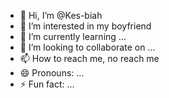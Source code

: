 - 👋 Hi, I’m @Kes-biah
- 👀 I’m interested in my boyfriend
- 🌱 I’m currently learning ...
- 💞️ I’m looking to collaborate on ...
- 📫 How to reach me, no reach me
- 😄 Pronouns: ...
- ⚡ Fun fact: ...

<!---
Kes-biah/Kes-biah is a ✨ special ✨ repository because its `README.md` (this file) appears on your GitHub profile.
You can click the Preview link to take a look at your changes.
--->
